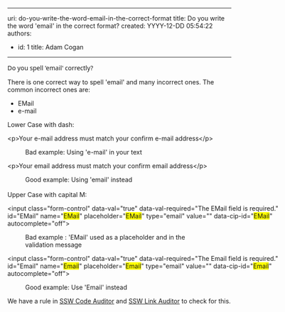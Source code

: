 

---
uri: do-you-write-the-word-email-in-the-correct-format
title: Do you write the word 'email' in the correct format?
created: YYYY-12-DD 05:54:22
authors:
  - id: 1
    title: Adam Cogan
---




<span class='intro'> <p><span style="font-family&#58;&quot;segoe ui&quot;, verdana, arial, helvetica, sans-serif;">​Do you spell 'email' correctly?</span></p> </span>

<p>There is one correct way to spell 'email' and many incorrect ones. The common incorrect ones are&#58;</p><ul><li>EMail<br></li><li>e-mail<br></li></ul><p class="ssw15-rteElement-P">Lower Case with dash&#58;<br></p><p class="ssw15-rteElement-GreyBox">&lt;p&gt;Your <span class="ssw15-rteStyle-Highlight">e-mail</span> address must match your confirm <span class="ssw15-rteStyle-Highlight">e-mail</span> address&lt;/p&gt; <br></p><dd class="ssw15-rteElement-FigureBad">Bad example&#58; Using 'e-mail'&#160;in your text</dd><p class="ssw15-rteElement-GreyBox">&lt;p&gt;Your <span class="ssw15-rteStyle-Highlight">email</span> address must match your confirm <span class="ssw15-rteStyle-Highlight">email</span> address&lt;/p&gt; <br></p><dd class="ssw15-rteElement-FigureGood">Good example&#58; Using 'email' instead<br></dd><div>​</div><div>Upper Case with capital M&#58;</div><div><div><p class="ssw15-rteElement-CodeArea" style="width&#58;623.094px;">&lt;input class=&quot;form-control&quot; data-val=&quot;true&quot; data-val-required=&quot;The EMail field is required.&quot; id=&quot;EMail&quot; name=&quot;<span style="background-color&#58;#ffff00;">EMail</span>&quot; placeholder=&quot;<span style="background-color&#58;#ffff00;">EMail</span>&quot; type=&quot;email&quot; value=&quot;&quot; data-cip-id=&quot;<span style="background-color&#58;#ffff00;">EMail</span>&quot; autocomplete=&quot;off&quot;&gt; <br></p><dd class="ssw15-rteElement-FigureBad"> Bad example &#58; 'EMail' used as a placeholder and in the validation&#160;message</dd><p class="ssw15-rteElement-CodeArea" style="width&#58;623.094px;">&lt;input class=&quot;form-control&quot; data-val=&quot;true&quot; data-val-required=&quot;The&#160;Email field is required.&quot; id=&quot;Email&quot; name=&quot;<span style="background-color&#58;#ffff00;">Email</span>&quot; placeholder=&quot;<span style="background-color&#58;#ffff00;">Email</span>&quot; type=&quot;email&quot; value=&quot;&quot; data-cip-id=&quot;<span style="background-color&#58;#ffff00;">Email</span>&quot; autocomplete=&quot;off&quot;&gt;</p><dd class="ssw15-rteElement-FigureGood">Good example&#58; Use 'Email' instead&#160;<br></dd></div><p class="ssw15-rteElement-YellowBorderBox">We have a rule in <a href="https&#58;//www.ssw.com.au/ssw/codeauditor/">SSW Code Auditor</a> and <a href="https&#58;//sswlinkauditor.com/">SSW Link Auditor</a> to check for this. <br></p></div>


